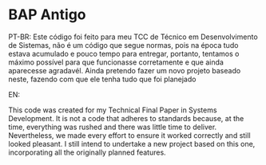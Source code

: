 # BAP Antigo
PT-BR:
 Este código foi feito para meu TCC de Técnico em Desenvolvimento de Sistemas, não é um código que segue normas, pois na época tudo estava acumulado e pouco tempo para entregar, portanto, tentamos o máximo possível para que funcionasse corretamente e que ainda aparecesse agradavél.
 Ainda pretendo fazer um novo projeto baseado neste, fazendo com que ele tenha tudo que foi planejado

EN:

 This code was created for my Technical Final Paper in Systems Development. It is not a code that adheres to standards because, at the time, everything was rushed and there was little time to deliver. Nevertheless, we made every effort to ensure it worked correctly and still looked pleasant.
 I still intend to undertake a new project based on this one, incorporating all the originally planned features.
